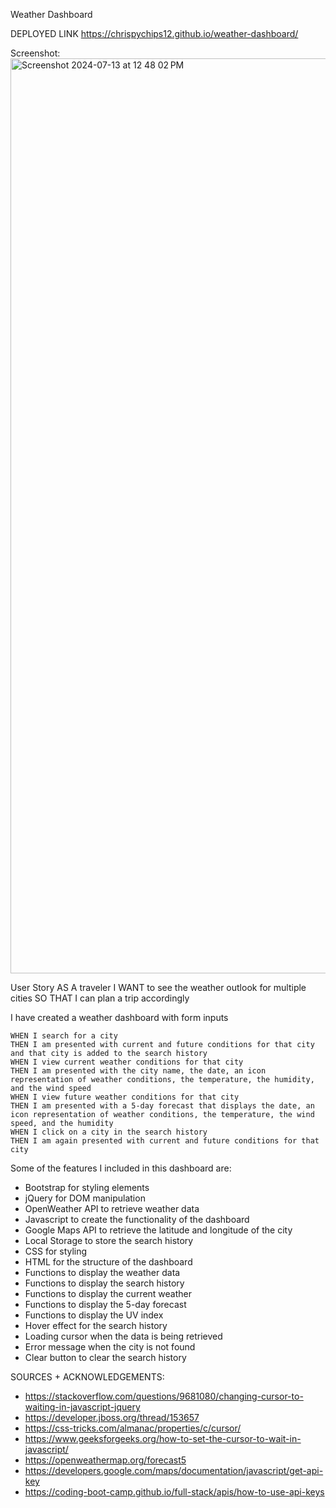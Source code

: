 Weather Dashboard

DEPLOYED LINK https://chrispychips12.github.io/weather-dashboard/

Screenshot:
<img width="1464" alt="Screenshot 2024-07-13 at 12 48 02 PM" src="https://github.com/user-attachments/assets/60f390d2-aaf2-420b-ade3-2c44bd1cb943">

User Story
AS A traveler
I WANT to see the weather outlook for multiple cities
SO THAT I can plan a trip accordingly

I have created a weather dashboard with form inputs
```
WHEN I search for a city
THEN I am presented with current and future conditions for that city and that city is added to the search history
WHEN I view current weather conditions for that city
THEN I am presented with the city name, the date, an icon representation of weather conditions, the temperature, the humidity, and the wind speed
WHEN I view future weather conditions for that city
THEN I am presented with a 5-day forecast that displays the date, an icon representation of weather conditions, the temperature, the wind speed, and the humidity
WHEN I click on a city in the search history
THEN I am again presented with current and future conditions for that city
```


Some of the features I included in this dashboard are:

- Bootstrap for styling elements
- jQuery for DOM manipulation
- OpenWeather API to retrieve weather data
- Javascript to create the functionality of the dashboard
- Google Maps API to retrieve the latitude and longitude of the city
- Local Storage to store the search history
- CSS for styling
- HTML for the structure of the dashboard
- Functions to display the weather data
- Functions to display the search history
- Functions to display the current weather
- Functions to display the 5-day forecast
- Functions to display the UV index
- Hover effect for the search history
- Loading cursor when the data is being retrieved
- Error message when the city is not found
- Clear button to clear the search history



SOURCES + ACKNOWLEDGEMENTS:
- https://stackoverflow.com/questions/9681080/changing-cursor-to-waiting-in-javascript-jquery 
- https://developer.jboss.org/thread/153657 
- https://css-tricks.com/almanac/properties/c/cursor/ 
- https://www.geeksforgeeks.org/how-to-set-the-cursor-to-wait-in-javascript/  
- https://openweathermap.org/forecast5
- https://developers.google.com/maps/documentation/javascript/get-api-key
- https://coding-boot-camp.github.io/full-stack/apis/how-to-use-api-keys


